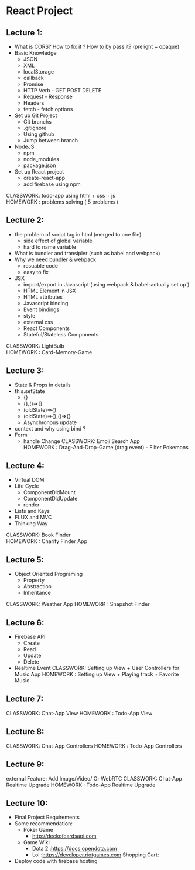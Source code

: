 # React Project

## Lecture 1:
- What is CORS? How to fix it ? How to by pass it? (prelight + opaque)
- Basic Knowledge
    - JSON
    - XML
    - localStorage
    - callback
    - Promise
    - HTTP Verb - GET POST DELETE
    - Request - Response
    - Headers
    - fetch - fetch options
- Set up Git Project
    - Git branchs
    - .gitignore
    - Using github
    - Jump between branch
- NodeJS
    - npm
    - node_modules
    - package.json
- Set up React project
    - create-react-app
    - add firebase using npm

CLASSWORK: todo-app using html + css + js  
HOMEWORK : problems solving ( 5 problems )

## Lecture 2:
- the problem of script tag in html (merged to one file)
    - side effect of global variable 
    - hard to name variable
- What is bundler and transipler (such as babel and webpack)
- Why we need bundler & webpack
    - resuable code
    - easy to fix
- JSX
    - import/export in Javascript (using webpack & babel-actually set up )
    - HTML Element in JSX
    - HTML attributes
    - Javascript binding 
    - Event bindings
    - style
    - external css
    - React Components
    - Stateful/Stateless Components
    

CLASSWORK: LightBulb   
HOMEWORK : Card-Memory-Game  

## Lecture 3:
- State & Props in details
- this.setState
    - {}
    - {},()=>{}
    - (oldState)=>{}
    - (oldState)=>{},()=>{}
    - Asynchronous update
- context and why using bind ? 
- Form 
    - handle Change 
CLASSWORK: Emoji Search App   
HOMEWORK : Drag-And-Drop-Game (drag event) - Filter Pokemons 

## Lecture 4:
- Virtual DOM 
- Life Cycle 
    - ComponentDidMount
    - ComponentDidUpdate
    - render
- Lists and Keys 
- FLUX and MVC 
- Thinking Way 

CLASSWORK: Book Finder    
HOMEWORK : Charity Finder App   

## Lecture 5:
- Object Oriented Programing
    - Property
    - Abstraction
    - Inheritance


CLASSWORK: Weather App
HOMEWORK : Snapshot Finder

## Lecture 6:
- Firebase API
    - Create
    - Read
    - Update
    - Delete
- Realtime Event
CLASSWORK: Setting up View + User Controllers for Music App
HOMEWORK : Setting up View + Playing track + Favorite Music 

## Lecture 7:
CLASSWORK: Chat-App View 
HOMEWORK : Todo-App View 

## Lecture 8:
CLASSWORK: Chat-App Controllers
HOMEWORK : Todo-App Controllers


## Lecture 9:
external Feature: Add Image/Video/ Or WebRTC
CLASSWORK: Chat-App Realtime Upgrade
HOMEWORK : Todo-App Realtime Upgrade

## Lecture 10:
- Final Project Requirements
- Some recommendation:
    - Poker Game 
        - http://deckofcardsapi.com
    - Game Wiki
        - Dota 2 :https://docs.opendota.com
        - Lol    :https://developer.riotgames.com
    Shopping Cart: 
- Deploy code with firebase hosting 



